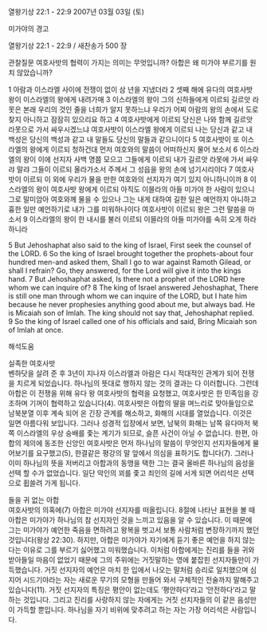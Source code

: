 열왕기상 22:1 - 22:9 
2007년 03월 03일 (토)

미가야의 경고



열왕기상 22:1 - 22:9 / 새찬송가 500 장


관찰질문
여호사밧의 협력이 가지는 의미는 무엇입니까? 
아합은 왜 미가야 부르기를 원치 않았습니까? 

1 아람과 이스라엘 사이에 전쟁이 없이 삼 년을 지냈더라 2 셋째 해에 유다의 여호사밧 왕이 이스라엘의 왕에게 내려가매 3 이스라엘의 왕이 그의 신하들에게 이르되  길르앗 라못은 본래 우리의 것인 줄을 너희가 알지 못하느냐 우리가 어찌 아람의 왕의 손에서 도로 찾지 아니하고 잠잠히 있으리요 하고 4 여호사밧에게 이르되 당신은 나와 함께 길르앗 라못으로 가서 싸우시겠느냐 여호사밧이 이스라엘 왕에게 이르되 나는 당신과 같고 내 백성은 당신의 백성과 같고 내 말들도 당신의 말들과 같으니이다 5 여호사밧이 또 이스라엘의 왕에게 이르되 청하건대 먼저 여호와의 말씀이 어떠하신지 물어 보소서 6 이스라엘의 왕이 이에 선지자 사백 명쯤 모으고 그들에게 이르되 내가 길르앗 라못에 가서 싸우랴 말랴 그들이 이르되 올라가소서 주께서 그 성읍을 왕의 손에 넘기시리이다 7 여호사밧이 이르되 이 외에 우리가 물을 만한 여호와의 선지자가 여기 있지 아니하니이까 8 이스라엘의 왕이 여호사밧 왕에게 이르되 아직도 이믈라의 아들 미가야 한 사람이 있으니 그로 말미암아 여호와께 물을 수 있으나 그는 내게 대하여 길한 일은 예언하지 아니하고 흉한 일만 예언하기로 내가 그를 미워하나이다 여호사밧이 이르되 왕은 그런 말씀을 마소서 9 이스라엘의 왕이 한 내시를 불러 이르되 이믈라의 아들 미가야를 속히 오게 하라 하니라 

5 But Jehoshaphat also said to the king of Israel, First seek the counsel of the LORD. 6 So the king of Israel  brought together the prophets-about four hundred men-and asked them, Shall I go to war against Ramoth Gilead, or shall I refrain? Go, they answered, for  the Lord will give it into the kings hand. 7 But Jehoshaphat asked, Is there not a prophet of the LORD here whom we can inquire of? 8 The king of Israel answered Jehoshaphat, There is still one man through whom we can inquire of the LORD, but I hate him because he never prophesies anything good about me,  but always bad. He is Micaiah son of Imlah. The king should not say that, Jehoshaphat replied. 9 So the king of Israel called one of his officials and  said, Bring Micaiah son of Imlah at once.

해석도움





실족한 여호사밧  
벤하닷을 살려 준 후 3년이 지나자 이스라엘과 아람은 다시 적대적인 관계가 되어 전쟁을 치르게 되었습니다. 하나님의 뜻대로 행하지 않는 것의 결과는 다 이러합니다. 그런데 아합은 이 전쟁을 위해 유다 왕 여호사밧의 협력을 요청했고, 여호사밧은 한 민족임을 강조하며 기꺼이 협력하고 있습니다(4). 여호사밧은 아합의 딸을 며느리로 맞아들임으로 남북분열 이후 계속 되어 온 긴장 관계를 해소하고, 화해의 시대를 열었습니다. 이것은 일면 아름다워 보입니다. 그러나 성경적 입장에서 보면, 남북의 화해는 남쪽 유다마저 북쪽 이스라엘의 우상 숭배를 좇는 계기가 되므로, 슬픈 사건이 아닐 수 없습니다. 한편, 아합의 제의에 동조한 신앙인 여호사밧은 먼저 하나님의 말씀이 무엇인지 선지자들에게 물어보기를 요구했고(5), 한결같은 평강의 말 앞에서 의심을 표하기도 합니다(7). 그러나 이미 하나님의 뜻을 저버리고 아합과의 동맹을 택한 그는 결국 올바른 하나님의 음성을 선택 할 수가 없었습니다. 일단 악인의 꾀를 좇고 죄인의 길에 서게 되면 어리석은 선택으로 휩쓸려 가게 됩니다.   

들을 귀 없는 아합  
여호사밧의 의혹에(7) 아합은 미가야 선지자를 떠올립니다. 8절에 나타난 표현을 볼 때 아합은 미가야가 하나님의 참 선지자인 것을 느끼고 있음을 알 수 있습니다. 이 때문에 그는 미가야가 예언한 죽음을 면하려고 왕복을 벗고서 보통 사람처럼 변장하기까지 했던 것입니다(왕상 22:30). 하지만, 아합은 미가야가 자기에게 듣기 좋은 예언을 하지 않는다는 이유로 그를 부르기 싫어했고 미워했습니다. 이처럼 아합에게는 진리를 들을 귀와 받아들일 마음이 없었기 때문에 그의 주위에는 거짓말하는 영에 붙잡힌 선지자들만이 가득했습니다. 거짓 선지자의 예언은 마치 한 입에서 나오는 말처럼 승리로 일치했으며 심지어 시드기야라는 자는 새로운 무기의 모형을 만들어 와서 구체적인 전술까지 말해주고 있습니다(11). 거짓 선지자의 특징은 평안이 없는데도 ‘평안하다’라고 ‘안전하다’라고 말하는 것입니다. 그리고 진리를 사랑하지 않는 자에게는 거짓 선지자들의 이 같은 음성만이 가득할 뿐입니다. 하나님을 자기 비위에 맞추려고 하는 자는 가장 어리석은 사람입니다.